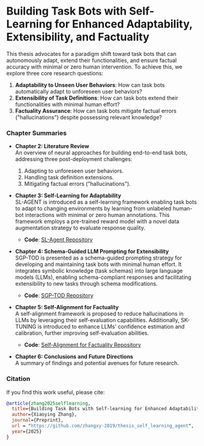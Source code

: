 # Building Task Bots with Self-Learning for Enhanced Adaptability, Extensibility, and Factuality

This thesis advocates for a paradigm shift toward task bots that can autonomously adapt, extend their functionalities, and ensure factual accuracy with minimal or zero human intervention. To achieve this, we explore three core research questions:

1. **Adaptability to Unseen User Behaviors**: How can task bots automatically adapt to unforeseen user behaviors?
2. **Extensibility of Task Definitions**: How can task bots extend their functionalities with minimal human effort?
3. **Factuality Assurance**: How can task bots mitigate factual errors ("hallucinations") despite possessing relevant knowledge?

### Chapter Summaries

- **Chapter 2: Literature Review**  
  An overview of neural approaches for building end-to-end task bots, addressing three post-deployment challenges:  
  1. Adapting to unforeseen user behaviors.  
  2. Handling task definition extensions.  
  3. Mitigating factual errors ("hallucinations").

- **Chapter 3: Self-Learning for Adaptability**  
  SL-AGENT is introduced as a self-learning framework enabling task bots to adapt to changing environments by learning from unlabeled human-bot interactions with minimal or zero human annotations. This framework employs a pre-trained reward model with a novel data augmentation strategy to evaluate response quality.  
  - **Code**: [SL-Agent Repository](https://github.com/zhangxy-2019/SL-Agent)

- **Chapter 4: Schema-Guided LLM Prompting for Extensibility**  
  SGP-TOD is presented as a schema-guided prompting strategy for developing and maintaining task bots with minimal human effort. It integrates symbolic knowledge (task schemas) into large language models (LLMs), enabling schema-compliant responses and facilitating extensibility to new tasks through schema modifications.  
  - **Code**: [SGP-TOD Repository](https://github.com/zhangxy-2019/sgp-tod)

- **Chapter 5: Self-Alignment for Factuality**  
  A self-alignment framework is proposed to reduce hallucinations in LLMs by leveraging their self-evaluation capabilities. Additionally, SK-TUNING is introduced to enhance LLMs' confidence estimation and calibration, further improving self-evaluation abilities.  
  - **Code**: [Self-Alignment for Factuality Repository](https://github.com/zhangxy-2019/Self-Alignment-for-Factuality)

- **Chapter 6: Conclusions and Future Directions**  
  A summary of findings and potential avenues for future research.

### Citation

If you find this work useful, please cite:

```bibtex
@article{zhang2025selflearning,
  title={Building Task Bots with Self-learning for Enhanced Adaptability, Extensibility, and Factuality},
  author={Xiaoying Zhang},
  journal={Preprint},
  url = "https://github.com/zhangxy-2019/thesis_self_learning_agent",
  year={2025}
}
